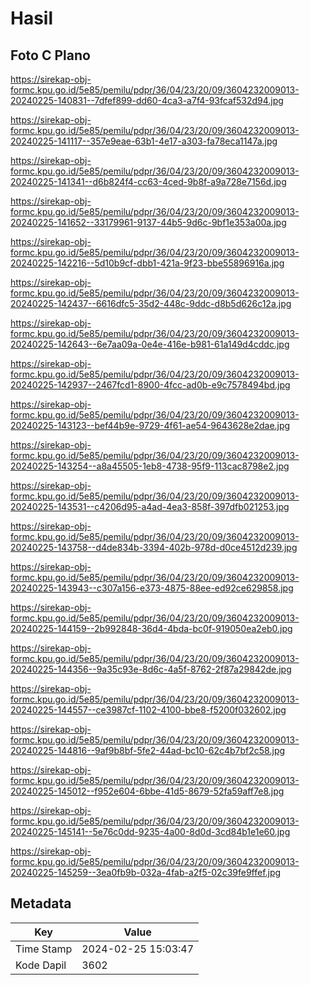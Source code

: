 # Hasil

## Foto C Plano

https://sirekap-obj-formc.kpu.go.id/5e85/pemilu/pdpr/36/04/23/20/09/3604232009013-20240225-140831--7dfef899-dd60-4ca3-a7f4-93fcaf532d94.jpg

https://sirekap-obj-formc.kpu.go.id/5e85/pemilu/pdpr/36/04/23/20/09/3604232009013-20240225-141117--357e9eae-63b1-4e17-a303-fa78eca1147a.jpg

https://sirekap-obj-formc.kpu.go.id/5e85/pemilu/pdpr/36/04/23/20/09/3604232009013-20240225-141341--d6b824f4-cc63-4ced-9b8f-a9a728e7156d.jpg

https://sirekap-obj-formc.kpu.go.id/5e85/pemilu/pdpr/36/04/23/20/09/3604232009013-20240225-141652--33179961-9137-44b5-9d6c-9bf1e353a00a.jpg

https://sirekap-obj-formc.kpu.go.id/5e85/pemilu/pdpr/36/04/23/20/09/3604232009013-20240225-142216--5d10b9cf-dbb1-421a-9f23-bbe55896916a.jpg

https://sirekap-obj-formc.kpu.go.id/5e85/pemilu/pdpr/36/04/23/20/09/3604232009013-20240225-142437--6616dfc5-35d2-448c-9ddc-d8b5d626c12a.jpg

https://sirekap-obj-formc.kpu.go.id/5e85/pemilu/pdpr/36/04/23/20/09/3604232009013-20240225-142643--6e7aa09a-0e4e-416e-b981-61a149d4cddc.jpg

https://sirekap-obj-formc.kpu.go.id/5e85/pemilu/pdpr/36/04/23/20/09/3604232009013-20240225-142937--2467fcd1-8900-4fcc-ad0b-e9c7578494bd.jpg

https://sirekap-obj-formc.kpu.go.id/5e85/pemilu/pdpr/36/04/23/20/09/3604232009013-20240225-143123--bef44b9e-9729-4f61-ae54-9643628e2dae.jpg

https://sirekap-obj-formc.kpu.go.id/5e85/pemilu/pdpr/36/04/23/20/09/3604232009013-20240225-143254--a8a45505-1eb8-4738-95f9-113cac8798e2.jpg

https://sirekap-obj-formc.kpu.go.id/5e85/pemilu/pdpr/36/04/23/20/09/3604232009013-20240225-143531--c4206d95-a4ad-4ea3-858f-397dfb021253.jpg

https://sirekap-obj-formc.kpu.go.id/5e85/pemilu/pdpr/36/04/23/20/09/3604232009013-20240225-143758--d4de834b-3394-402b-978d-d0ce4512d239.jpg

https://sirekap-obj-formc.kpu.go.id/5e85/pemilu/pdpr/36/04/23/20/09/3604232009013-20240225-143943--c307a156-e373-4875-88ee-ed92ce629858.jpg

https://sirekap-obj-formc.kpu.go.id/5e85/pemilu/pdpr/36/04/23/20/09/3604232009013-20240225-144159--2b992848-36d4-4bda-bc0f-919050ea2eb0.jpg

https://sirekap-obj-formc.kpu.go.id/5e85/pemilu/pdpr/36/04/23/20/09/3604232009013-20240225-144356--9a35c93e-8d6c-4a5f-8762-2f87a29842de.jpg

https://sirekap-obj-formc.kpu.go.id/5e85/pemilu/pdpr/36/04/23/20/09/3604232009013-20240225-144557--ce3987cf-1102-4100-bbe8-f5200f032602.jpg

https://sirekap-obj-formc.kpu.go.id/5e85/pemilu/pdpr/36/04/23/20/09/3604232009013-20240225-144816--9af9b8bf-5fe2-44ad-bc10-62c4b7bf2c58.jpg

https://sirekap-obj-formc.kpu.go.id/5e85/pemilu/pdpr/36/04/23/20/09/3604232009013-20240225-145012--f952e604-6bbe-41d5-8679-52fa59aff7e8.jpg

https://sirekap-obj-formc.kpu.go.id/5e85/pemilu/pdpr/36/04/23/20/09/3604232009013-20240225-145141--5e76c0dd-9235-4a00-8d0d-3cd84b1e1e60.jpg

https://sirekap-obj-formc.kpu.go.id/5e85/pemilu/pdpr/36/04/23/20/09/3604232009013-20240225-145259--3ea0fb9b-032a-4fab-a2f5-02c39fe9ffef.jpg


## Metadata

| Key        | Value               |
| ---------- | ------------------- |
| Time Stamp | 2024-02-25 15:03:47 |
| Kode Dapil | 3602                |



